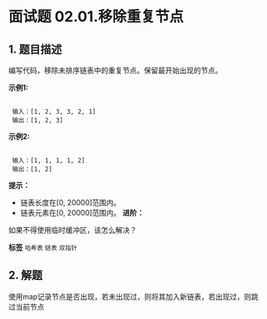 # 面试题 02.01.移除重复节点

## 1. 题目描述

编写代码，移除未排序链表中的重复节点。保留最开始出现的节点。

 **示例1:** 

```

 输入：[1, 2, 3, 3, 2, 1]
 输出：[1, 2, 3]

```
 **示例2:** 

```

 输入：[1, 1, 1, 1, 2]
 输出：[1, 2]

```
 **提示：** 
- 链表长度在[0, 20000]范围内。
- 链表元素在[0, 20000]范围内。
 **进阶：** 

如果不得使用临时缓冲区，该怎么解决？

 
**标签**
`哈希表` `链表` `双指针` 


## 2. 解题
使用map记录节点是否出现，若未出现过，则将其加入新链表，若出现过，则跳过当前节点

